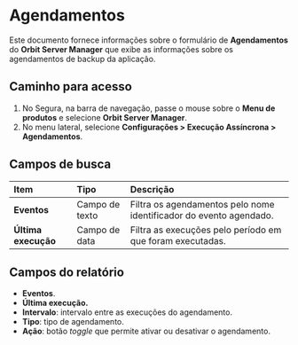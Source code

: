 # Agendamentos

Este documento fornece informações sobre o formulário de **Agendamentos** do **Orbit Server Manager** que exibe as informações sobre os agendamentos de backup da aplicação.

## Caminho para acesso

1. No Segura, na barra de navegação, passe o mouse sobre o **Menu de produtos** e selecione **Orbit Server Manager**.  
2. No menu lateral, selecione **Configurações \> Execução Assíncrona \> Agendamentos**.

## Campos de busca

| Item | Tipo | Descrição |
| :---- | :---- | :---- |
| **Eventos** | Campo de texto | Filtra os agendamentos pelo nome identificador do evento agendado. |
| **Última execução** | Campo de data | Filtra as execuções pelo período em que foram executadas. |

## Campos do relatório

- **Eventos**.  
- **Última execução.**  
- **Intervalo**: intervalo entre as execuções do agendamento.  
- **Tipo**: tipo de agendamento.  
- **Ação**: botão *toggle* que permite ativar ou desativar o agendamento.